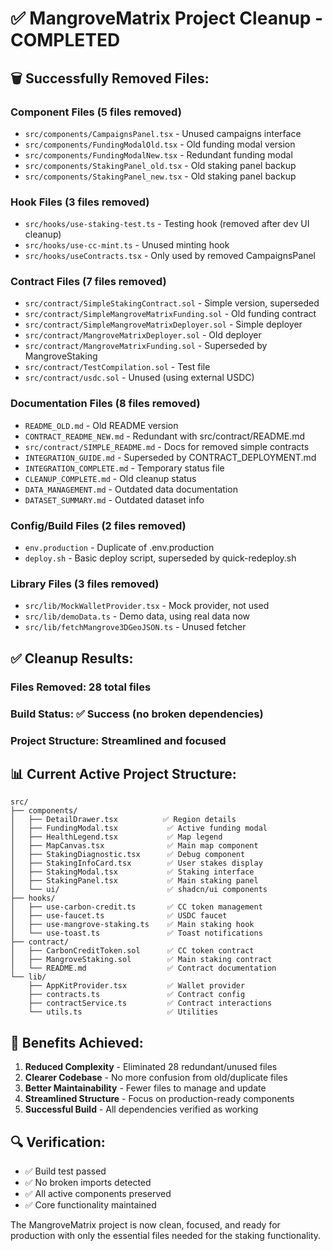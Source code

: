 # ✅ MangroveMatrix Project Cleanup - COMPLETED

## 🗑️ **Successfully Removed Files:**

### **Component Files (5 files removed)**
- `src/components/CampaignsPanel.tsx` - Unused campaigns interface
- `src/components/FundingModalOld.tsx` - Old funding modal version
- `src/components/FundingModalNew.tsx` - Redundant funding modal
- `src/components/StakingPanel_old.tsx` - Old staking panel backup
- `src/components/StakingPanel_new.tsx` - Old staking panel backup

### **Hook Files (3 files removed)**
- `src/hooks/use-staking-test.ts` - Testing hook (removed after dev UI cleanup)
- `src/hooks/use-cc-mint.ts` - Unused minting hook
- `src/hooks/useContracts.tsx` - Only used by removed CampaignsPanel

### **Contract Files (7 files removed)**
- `src/contract/SimpleStakingContract.sol` - Simple version, superseded
- `src/contract/SimpleMangroveMatrixFunding.sol` - Old funding contract
- `src/contract/SimpleMangroveMatrixDeployer.sol` - Simple deployer
- `src/contract/MangroveMatrixDeployer.sol` - Old deployer
- `src/contract/MangroveMatrixFunding.sol` - Superseded by MangroveStaking
- `src/contract/TestCompilation.sol` - Test file
- `src/contract/usdc.sol` - Unused (using external USDC)

### **Documentation Files (8 files removed)**
- `README_OLD.md` - Old README version
- `CONTRACT_README_NEW.md` - Redundant with src/contract/README.md
- `src/contract/SIMPLE_README.md` - Docs for removed simple contracts
- `INTEGRATION_GUIDE.md` - Superseded by CONTRACT_DEPLOYMENT.md
- `INTEGRATION_COMPLETE.md` - Temporary status file
- `CLEANUP_COMPLETE.md` - Old cleanup status
- `DATA_MANAGEMENT.md` - Outdated data documentation
- `DATASET_SUMMARY.md` - Outdated dataset info

### **Config/Build Files (2 files removed)**
- `env.production` - Duplicate of .env.production
- `deploy.sh` - Basic deploy script, superseded by quick-redeploy.sh

### **Library Files (3 files removed)**
- `src/lib/MockWalletProvider.tsx` - Mock provider, not used
- `src/lib/demoData.ts` - Demo data, using real data now
- `src/lib/fetchMangrove3DGeoJSON.ts` - Unused fetcher

## ✅ **Cleanup Results:**

### **Files Removed:** 28 total files
### **Build Status:** ✅ Success (no broken dependencies)
### **Project Structure:** Streamlined and focused

## 📊 **Current Active Project Structure:**

```
src/
├── components/
│   ├── DetailDrawer.tsx          ✅ Region details
│   ├── FundingModal.tsx           ✅ Active funding modal
│   ├── HealthLegend.tsx           ✅ Map legend
│   ├── MapCanvas.tsx              ✅ Main map component
│   ├── StakingDiagnostic.tsx      ✅ Debug component
│   ├── StakingInfoCard.tsx        ✅ User stakes display
│   ├── StakingModal.tsx           ✅ Staking interface
│   ├── StakingPanel.tsx           ✅ Main staking panel
│   └── ui/                        ✅ shadcn/ui components
├── hooks/
│   ├── use-carbon-credit.ts       ✅ CC token management
│   ├── use-faucet.ts              ✅ USDC faucet
│   ├── use-mangrove-staking.ts    ✅ Main staking hook
│   └── use-toast.ts               ✅ Toast notifications
├── contract/
│   ├── CarbonCreditToken.sol      ✅ CC token contract
│   ├── MangroveStaking.sol        ✅ Main staking contract
│   └── README.md                  ✅ Contract documentation
└── lib/
    ├── AppKitProvider.tsx         ✅ Wallet provider
    ├── contracts.ts               ✅ Contract config
    ├── contractService.ts         ✅ Contract interactions
    └── utils.ts                   ✅ Utilities
```

## 🎯 **Benefits Achieved:**

1. **Reduced Complexity** - Eliminated 28 redundant/unused files
2. **Clearer Codebase** - No more confusion from old/duplicate files
3. **Better Maintainability** - Fewer files to manage and update
4. **Streamlined Structure** - Focus on production-ready components
5. **Successful Build** - All dependencies verified as working

## 🔍 **Verification:**

- ✅ Build test passed
- ✅ No broken imports detected
- ✅ All active components preserved
- ✅ Core functionality maintained

The MangroveMatrix project is now clean, focused, and ready for production with only the essential files needed for the staking functionality.
